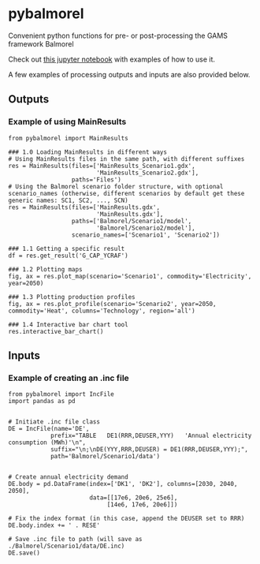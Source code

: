 # pybalmorel
Convenient python functions for pre- or post-processing the GAMS framework Balmorel 

Check out [this jupyter notebook](https://github.com/Mathias157/pybalmorel/tree/master/tests/Test.ipynb) with examples of how to use it. 

A few examples of processing outputs and inputs are also provided below.

## Outputs
### Example of using MainResults
```
from pybalmorel import MainResults

### 1.0 Loading MainResults in different ways
# Using MainResults files in the same path, with different suffixes
res = MainResults(files=['MainResults_Scenario1.gdx', 
                         'MainResults_Scenario2.gdx'], 
                  paths='Files')
# Using the Balmorel scenario folder structure, with optional scenario_names (otherwise, different scenarios by default get these generic names: SC1, SC2, ..., SCN)
res = MainResults(files=['MainResults.gdx', 
                         'MainResults.gdx'], 
                  paths=['Balmorel/Scenario1/model',
                         'Balmorel/Scenario2/model'],
                  scenario_names=['Scenario1', 'Scenario2'])

### 1.1 Getting a specific result
df = res.get_result('G_CAP_YCRAF')

### 1.2 Plotting maps
fig, ax = res.plot_map(scenario='Scenario1', commodity='Electricity', year=2050)

### 1.3 Plotting production profiles
fig, ax = res.plot_profile(scenario='Scenario2', year=2050, commodity='Heat', columns='Technology', region='all')

### 1.4 Interactive bar chart tool
res.interactive_bar_chart()
```

## Inputs
### Example of creating an .inc file
```
from pybalmorel import IncFile
import pandas as pd


# Initiate .inc file class
DE = IncFile(name='DE',
            prefix="TABLE   DE1(RRR,DEUSER,YYY)   'Annual electricity consumption (MWh)'\n",
            suffix="\n;\nDE(YYY,RRR,DEUSER) = DE1(RRR,DEUSER,YYY);",
            path='Balmorel/Scenario1/data')


# Create annual electricity demand 
DE.body = pd.DataFrame(index=['DK1', 'DK2'], columns=[2030, 2040, 2050],
                       data=[[17e6, 20e6, 25e6],
                            [14e6, 17e6, 20e6]])

# Fix the index format (in this case, append the DEUSER set to RRR)
DE.body.index += ' . RESE'

# Save .inc file to path (will save as ./Balmorel/Scenario1/data/DE.inc)
DE.save()
```
